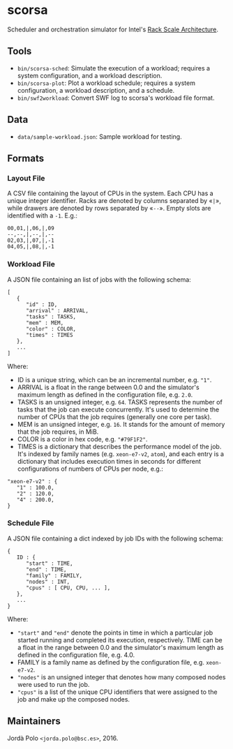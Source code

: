 # scorsa

Scheduler and orchestration simulator for Intel's [Rack Scale
Architecture][rackscale].

## Tools

- `bin/scorsa-sched`: Simulate the execution of a workload; requires a system
  configuration, and a workload description.
- `bin/scorsa-plot`: Plot a workload schedule; requires a system
  configuration, a workload description, and a schedule.
- `bin/swf2workload`: Convert SWF log to scorsa's workload file format.

## Data

- `data/sample-workload.json`: Sample workload for testing.

## Formats

### Layout File

A CSV file containing the layout of CPUs in the system. Each CPU has a unique
integer identifier. Racks are denoted by columns separated by «`|`», while
drawers are denoted by rows separated by «`--`». Empty slots are identified
with a `-1`. E.g.:

```
00,01,|,06,|,09
--,--,|,--,|,--
02,03,|,07,|,-1
04,05,|,08,|,-1
```

### Workload File

A JSON file containing an list of jobs with the following schema:


```
[
   {
      "id" : ID,
      "arrival" : ARRIVAL,
      "tasks" : TASKS,
      "mem" : MEM,
      "color" : COLOR,
      "times" : TIMES
   },
   ...
]

```

Where:

- ID is a unique string, which can be an incremental number, e.g. `"1"`.
- ARRIVAL is a float in the range between 0.0 and the simulator's maximum
  length as defined in the configuration file, e.g. `2.0`.
- TASKS is an unsigned integer, e.g. `64`. TASKS represents the number of
  tasks that the job can execute concurrently. It's used to determine the
  number of CPUs that the job requires (generally one core per task).
- MEM is an unsigned integer, e.g. `16`. It stands for the amount of memory
  that the job requires, in MiB.
- COLOR is a color in hex code, e.g. `"#79F1F2"`.
- TIMES is a dictionary that describes the performance model of the job. It's
  indexed by family names (e.g. `xeon-e7-v2`, `atom`), and each entry is a
  dictionary that includes execution times in seconds for different
  configurations of numbers of CPUs per node, e.g.:
```
"xeon-e7-v2" : {
   "1" : 100.0,
   "2" : 120.0,
   "4" : 200.0,
}
```

### Schedule File

A JSON file containing a dict indexed by job IDs with the following schema:

```
{
   ID : {
      "start" : TIME,
      "end" : TIME,
      "family" : FAMILY,
      "nodes" : INT,
      "cpus" : [ CPU, CPU, ... ],
   },
   ...
}
```

Where:

- `"start"` and `"end"` denote the points in time in which a particular job
  started running and completed its execution, respectively.  TIME can be a
  float in the range between 0.0 and the simulator's maximum length as defined
  in the configuration file, e.g. 4.0.
- FAMILY is a family name as defined by the configuration file, e.g.
  `xeon-e7-v2`.
- `"nodes"` is an unsigned integer that denotes how many composed nodes were
  used to run the job.
- `"cpus"` is a list of the unique CPU identifiers that were assigned to the
  job and make up the composed nodes.

## Maintainers

Jordà Polo `<jorda.polo@bsc.es>`, 2016.

[rackscale]: http://www.intel.com/content/www/us/en/architecture-and-technology/intel-rack-scale-architecture.html "rackscale"
